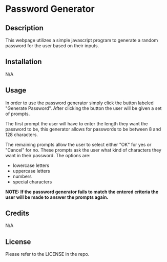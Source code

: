 # Password Generator
## Description
This webpage utilizes a simple javascript program to generate a random password for the user based on their inputs.

## Installation
N/A

## Usage
In order to use the password generator simply click the button labeled "Generate Password". After clicking the button the user will be given a set of prompts. 

The first prompt the user will have to enter the length they want the password to be, this generator allows for passwords to be between 8 and 128 characters.

The remaining prompts allow the user to select either "OK" for yes or "Cancel" for no. These prompts ask the user what kind of characters they want in their password. The options are:

* lowercase letters
* uppercase letters
* numbers
* special characters

**NOTE: If the password generator fails to match the entered criteria the user will be made to answer the prompts again.**

## Credits
N/A

## License
Please refer to the LICENSE in the repo.